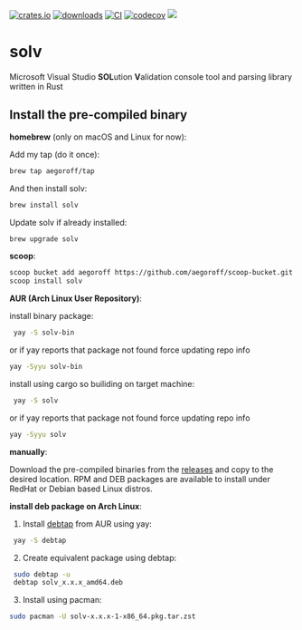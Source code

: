 [![crates.io](https://img.shields.io/crates/v/solv.svg)](https://crates.io/crates/solp)
[![downloads](https://img.shields.io/crates/d/solv.svg)](https://crates.io/crates/solv)
[![CI](https://github.com/aegoroff/solv/actions/workflows/ci.yml/badge.svg)](https://github.com/aegoroff/solv/actions/workflows/ci.yml)
[![codecov](https://codecov.io/gh/aegoroff/solv/branch/master/graph/badge.svg?token=8BzaWjWe0x)](https://codecov.io/gh/aegoroff/solv)
[![](https://tokei.rs/b1/github/aegoroff/solv?category=code)](https://github.com/XAMPPRocky/tokei)

# solv
Microsoft Visual Studio **SOL**ution **V**alidation console tool and parsing library written in Rust

## Install the pre-compiled binary

**homebrew** (only on macOS and Linux for now):

Add my tap (do it once):
```sh
brew tap aegoroff/tap
```
And then install solv:
```sh
brew install solv
```
Update solv if already installed:
```sh
brew upgrade solv
```
**scoop**:

```sh
scoop bucket add aegoroff https://github.com/aegoroff/scoop-bucket.git
scoop install solv
```

**AUR (Arch Linux User Repository)**:

install binary package:
```sh
 yay -S solv-bin
```
or if yay reports that package not found force updating repo info
```sh
yay -Syyu solv-bin
```
install using cargo so builiding on target machine:
```sh
 yay -S solv
```
or if yay reports that package not found force updating repo info
```sh
yay -Syyu solv
```

**manually**:

Download the pre-compiled binaries from the [releases](https://github.com/aegoroff/solv/releases) and
copy to the desired location. RPM and DEB packages are available to install under RedHat or Debian based Linux distros.

**install deb package on Arch Linux**:

1. Install [debtap](https://github.com/helixarch/debtap) from AUR using yay:
```sh
 yay -S debtap
```
2. Create equivalent package using debtap:
```sh
 sudo debtap -u
 debtap solv_x.x.x_amd64.deb
 ```
3. Install using pacman:
```sh
sudo pacman -U solv-x.x.x-1-x86_64.pkg.tar.zst
```